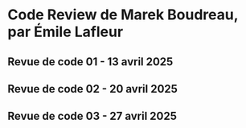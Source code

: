 # Code Review de Marek Boudreau, par Émile Lafleur

## Revue de code 01 - 13 avril 2025

## Revue de code 02 - 20 avril 2025

## Revue de code 03 - 27 avril 2025
